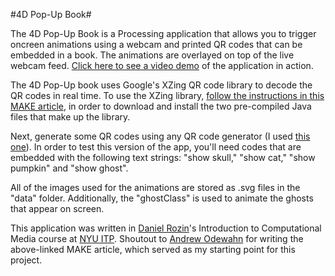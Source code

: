#4D Pop-Up Book#

The 4D Pop-Up Book is a Processing application that allows you to trigger oncreen animations using a webcam and printed QR codes that can be embedded in a book. The animations are overlayed on top of the live webcam feed. [Click here to see a video demo](http://mehanjayasuriya.com/post/14377450769/above-youll-find-a-video-demo-for-the-4d-pop-up) of the application in action. 

The 4D Pop-Up book uses Google's XZing QR code library to decode the QR codes in real time. To use the XZing library, [follow the instructions in this MAKE article](http://blog.makezine.com/2011/03/02/codebox-use-qr-codes-in-processing/), in order to download and install the two pre-compiled Java files that make up the library.

Next, generate some QR codes using any QR code generator (I used [this one](http://qrcode.kaywa.com/)). In order to test this version of the app, you'll need codes that are embedded with the following text strings: "show skull," "show cat," "show pumpkin" and "show ghost". 

All of the images used for the animations are stored as .svg files in the "data" folder. Additionally, the "ghostClass" is used to animate the ghosts that appear on screen.

This application was written in [Daniel Rozin](http://www.smoothware.com/danny/)'s Introduction to Computational Media course at [NYU ITP](http://itp.nyu.edu). Shoutout to [Andrew Odewahn](https://twitter.com/odewahn) for writing the above-linked MAKE article, which served as my starting point for this project.